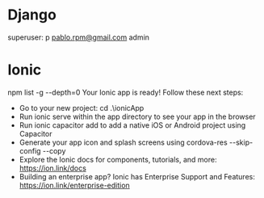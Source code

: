 # Django
superuser:
p
pablo.rpm@gmail.com
admin

# Ionic
npm list -g --depth=0
Your Ionic app is ready! Follow these next steps:

- Go to your new project: cd .\ionicApp
- Run ionic serve within the app directory to see your app in the browser
- Run ionic capacitor add to add a native iOS or Android project using Capacitor
- Generate your app icon and splash screens using cordova-res --skip-config --copy
- Explore the Ionic docs for components, tutorials, and more: https://ion.link/docs
- Building an enterprise app? Ionic has Enterprise Support and Features:
https://ion.link/enterprise-edition